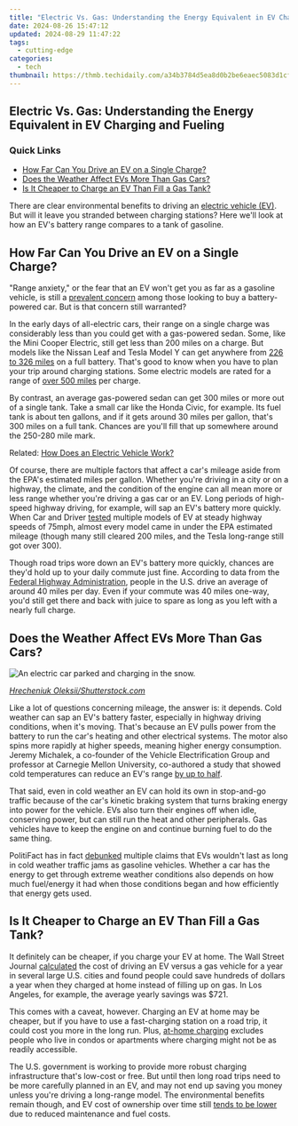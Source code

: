 ```yaml
---
title: "Electric Vs. Gas: Understanding the Energy Equivalent in EV Charging and Fueling"
date: 2024-08-26 15:47:12
updated: 2024-08-29 11:47:22
tags:
  - cutting-edge
categories:
  - tech
thumbnail: https://thmb.techidaily.com/a34b3784d5ea8d0b2be6eaec5083d1cf0c7c6de5e3aae650ea39b1f4ae6fa12f.jpg
---
```


## Electric Vs. Gas: Understanding the Energy Equivalent in EV Charging and Fueling

### Quick Links

* [How Far Can You Drive an EV on a Single Charge?](https://phone-solutions.techidaily.com/easy-steps-to-recover-deleted-photos-from-spark-20-by-fonelab-android-recover-photos/)
* [Does the Weather Affect EVs More Than Gas Cars?](https://android-location.techidaily.com/in-2024-how-to-fake-gps-on-android-without-mock-location-for-your-honor-70-lite-5g-drfone-by-drfone-virtual/)
* [Is It Cheaper to Charge an EV Than Fill a Gas Tank?](https://facebook.techidaily.com/the-balance-of-privacy-and-safety-removing-identifying-facial-information-from-facebook/)

 There are clear environmental benefits to driving an [electric vehicle (EV)](https://instagram-video-recordings.techidaily.com/new-2024-approved-heres-what-you-dont-know-about-instagram-story-viewer2/). But will it leave you stranded between charging stations? Here we'll look at how an EV's battery range compares to a tank of gasoline.

##  How Far Can You Drive an EV on a Single Charge?

 "Range anxiety," or the fear that an EV won't get you as far as a gasoline vehicle, is still a [prevalent concern](https://www.thedrive.com/news/26637/americans-cite-range-anxiety-cost-as-largest-barriers-for-new-ev-purchases-study) among those looking to buy a battery-powered car. But is that concern still warranted?

 In the early days of all-electric cars, their range on a single charge was considerably less than you could get with a gas-powered sedan. Some, like the Mini Cooper Electric, still get less than 200 miles on a charge. But models like the Nissan Leaf and Tesla Model Y can get anywhere from [226 to 326 miles](https://www.caranddriver.com/shopping-advice/g32634624/ev-longest-driving-range/) on a full battery. That's good to know when you have to plan your trip around charging stations. Some electric models are rated for a range of [over 500 miles](https://www.caranddriver.com/reviews/a38160639/2022-lucid-air-dream-edition-performance-drive/#:~:text=Lucid%20engineers%20claim%20their%20solution,80%20percent%20in%2020%20minutes.) per charge.

 By contrast, an average gas-powered sedan can get 300 miles or more out of a single tank. Take a small car like the Honda Civic, for example. Its fuel tank is about ten gallons, and if it gets around 30 miles per gallon, that's 300 miles on a full tank. Chances are you'll fill that up somewhere around the 250-280 mile mark.

Related: [How Does an Electric Vehicle Work?](https://instagram-video-recordings.techidaily.com/new-2024-approved-heres-what-you-dont-know-about-instagram-story-viewer2/) 

 Of course, there are multiple factors that affect a car's mileage aside from the EPA's estimated miles per gallon. Whether you're driving in a city or on a highway, the climate, and the condition of the engine can all mean more or less range whether you're driving a gas car or an EV. Long periods of high-speed highway driving, for example, will sap an EV's battery more quickly. When Car and Driver [tested](https://www.caranddriver.com/shopping-advice/a32603216/ev-range-explained/) multiple models of EV at steady highway speeds of 75mph, almost every model came in under the EPA estimated mileage (though many still cleared 200 miles, and the Tesla long-range still got over 300).

 Though road trips wore down an EV's battery more quickly, chances are they'd hold up to your daily commute just fine. According to data from the [Federal Highway Administration](https://www.fhwa.dot.gov/policyinformation/statistics/2019/), people in the U.S. drive an average of around 40 miles per day. Even if your commute was 40 miles one-way, you'd still get there and back with juice to spare as long as you left with a nearly full charge.

##  Does the Weather Affect EVs More Than Gas Cars?

![An electric car parked and charging in the snow.](https://static1.howtogeekimages.com/wordpress/wp-content/uploads/2022/02/electric-car-charging-snow.jpg) 

_[Hrecheniuk Oleksii/Shutterstock.com](https://www.shutterstock.com/image-photo/electric-car-plug-charging-winter-amsterdam-1039566367)_

 Like a lot of questions concerning mileage, the answer is: it depends. Cold weather can sap an EV's battery faster, especially in highway driving conditions, when it's moving. That's because an EV pulls power from the battery to run the car's heating and other electrical systems. The motor also spins more rapidly at higher speeds, meaning higher energy consumption. Jeremy Michalek, a co-founder of the Vehicle Electrification Group and professor at Carnegie Mellon University, co-authored a study that showed cold temperatures can reduce an EV's range [by up to half](https://pubs.acs.org/doi/abs/10.1021/es505621s).

 That said, even in cold weather an EV can hold its own in stop-and-go traffic because of the car's kinetic braking system that turns braking energy into power for the vehicle. EVs also turn their engines off when idle, conserving power, but can still run the heat and other peripherals. Gas vehicles have to keep the engine on and continue burning fuel to do the same thing.

 PolitiFact has in fact [debunked](https://www.politifact.com/factchecks/2022/jan/07/facebook-posts/theres-no-evidence-electric-vehicles-fare-worse-ga/) multiple claims that EVs wouldn't last as long in cold weather traffic jams as gasoline vehicles. Whether a car has the energy to get through extreme weather conditions also depends on how much fuel/energy it had when those conditions began and how efficiently that energy gets used.

##  Is It Cheaper to Charge an EV Than Fill a Gas Tank?

 It definitely can be cheaper, if you charge your EV at home. The Wall Street Journal [calculated](https://www.wsj.com/articles/how-much-do-electric-vehicles-cost-to-fill-up-compared-with-buying-gasoline-11636626601) the cost of driving an EV versus a gas vehicle for a year in several large U.S. cities and found people could save hundreds of dollars a year when they charged at home instead of filling up on gas. In Los Angeles, for example, the average yearly savings was $721.

 This comes with a caveat, however. Charging an EV at home may be cheaper, but if you have to use a fast-charging station on a road trip, it could cost you more in the long run. Plus, [at-home charging](https://www.reviewgeek.com/102123/teslas-new-home-charger-station-works-with-all-evs-in-north-america/) excludes people who live in condos or apartments where charging might not be as readily accessible.

 The U.S. government is working to provide more robust charging infrastructure that's low-cost or free. But until then long road trips need to be more carefully planned in an EV, and may not end up saving you money unless you're driving a long-range model. The environmental benefits remain though, and EV cost of ownership over time still [tends to be lower](https://advocacy.consumerreports.org/wp-content/uploads/2020/10/EV-Ownership-Cost-Final-Report-1.pdf) due to reduced maintenance and fuel costs.

<ins class="adsbygoogle"
     style="display:block"
     data-ad-format="autorelaxed"
     data-ad-client="ca-pub-7571918770474297"
     data-ad-slot="1223367746"></ins>



<ins class="adsbygoogle"
     style="display:block"
     data-ad-client="ca-pub-7571918770474297"
     data-ad-slot="8358498916"
     data-ad-format="auto"
     data-full-width-responsive="true"></ins>

